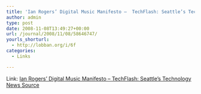 ```yaml
---
title: 'Ian Rogers’ Digital Music Manifesto –  TechFlash: Seattle’s Technology News Source'
author: admin
type: post
date: 2008-11-08T13:49:27+00:00
url: /journal/2008/11/08/58646747/
yourls_shorturl:
  - http://lobban.org/i/6f
categories:
  - Links

---
```

Link: [Ian Rogers&#8217; Digital Music Manifesto &#8211; TechFlash: Seattle&#8217;s Technology News Source][1]

 [1]: http://www.techflash.com/microsoft/Ian_Rogers_on_future_of_digital_music34038914.html